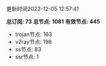 更新时间2022-12-05 12:57:41

**总订阅: 73**
**总节点: 1081**
**有效节点: 445**
- trojan节点: 163
- v2ray节点: 198
- ss节点: 83
- ssr节点: 1
